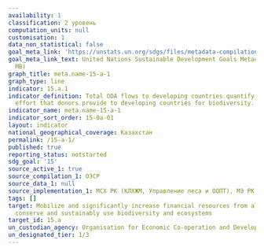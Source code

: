 ```yaml
---
availability: 1
classification: 2 уровень
computation_units: null
customisation: 1
data_non_statistical: false
goal_meta_link: 'https://unstats.un.org/sdgs/files/metadata-compilation/Metadata-Goal-15.pdf '
goal_meta_link_text: United Nations Sustainable Development Goals Metadata (PDF 4.0
  MB)
graph_title: meta.name-15-a-1
graph_type: line
indicator: 15.a.1
indicator_definition: Total ODA flows to developing countries quantify the public
  effort that donors provide to developing countries for biodiversity.
indicator_name: meta.name-15-a-1
indicator_sort_order: 15-0a-01
layout: indicator
national_geographical_coverage: Казахстан
permalink: /15-a-1/
published: true
reporting_status: notstarted
sdg_goal: '15'
source_active_1: true
source_compilation_1: ОЭСР
source_data_1: null
source_implementation_1: МСХ РК (КЛХЖМ, Управление леса и ООПТ), МЭ РК, МИД РК,МФ
tags: []
target: Mobilize and significantly increase financial resources from all sources to
  conserve and sustainably use biodiversity and ecosystems
target_id: 15.a
un_custodian_agency: Organisation for Economic Co-operation and Development (OECD)
un_designated_tier: 1/3
---
```

